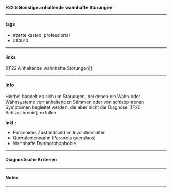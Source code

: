__F22.8 Sonstige anhaltende wahnhafte Störungen__

___________________________________________
#### tags

- #zettelkasten_professional
- #ICD10 
___________________________________________
#### links

[[F22 Anhaltende wahnhafte Störungen]]

___________________________________________
#### Info
Hierbei handelt es sich um Störungen, bei denen ein Wahn oder Wahnsysteme von anhaltenden Stimmen oder von schizophrenen Symptomen begleitet werden, die aber nicht die Diagnose [[F20 Schizophrenie]] erfüllen.

__Inkl.:__
- Paranoides Zustandsbild im Involutionsalter  
- Querulantenwahn (Paranoia querulans)  
- Wahnhafte Dysmorphophobie
___________________________________________
#### Diagnostische Kriterien

___________________________________________
#### Notes

___________________________________________

